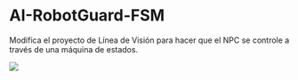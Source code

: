 # AI-RobotGuard-FSM
Modifica el proyecto de Línea de Visión para hacer que el NPC se controle a través de una máquina de estados.

![](Gif-RobotGuard.gif)
